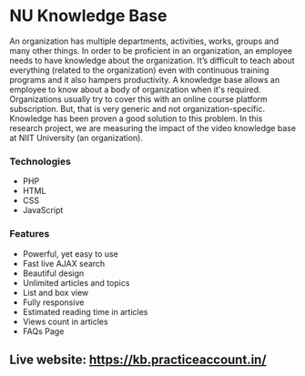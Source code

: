 # NU Knowledge Base

An organization has multiple departments, activities, works, groups and many other things. In order to be proficient in an organization, an employee needs to have knowledge about the organization. It’s difficult to teach about everything (related to the organization) even with continuous training programs and it also hampers productivity. A knowledge base allows an employee to know about a body of organization when it's required. Organizations usually try to cover this with an online course platform subscription. But, that is very generic and not organization-specific. Knowledge has been proven a good solution to this problem. In this research project, we are measuring the impact of the video knowledge base at NIIT University (an organization).

### Technologies
 * PHP
 * HTML
 * CSS
 * JavaScript

### Features
* Powerful, yet easy to use
* Fast live AJAX search
* Beautiful design
* Unlimited articles and topics
* List and box view
* Fully responsive
* Estimated reading time in articles
* Views count in articles
* FAQs Page

## Live website: https://kb.practiceaccount.in/ 
